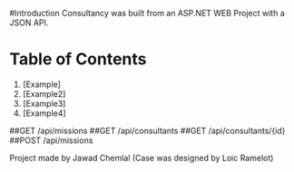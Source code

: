 #Introduction
Consultancy was built from an ASP.NET WEB Project with a JSON API.

# Table of Contents
1. [Example]
2. [Example2]
3. [Example3]
4. [Example4]

##GET /api/missions
##GET /api/consultants
##GET /api/consultants/{id}
##POST /api/missions




Project made by Jawad Chemlal (Case was designed by Loic Ramelot)

